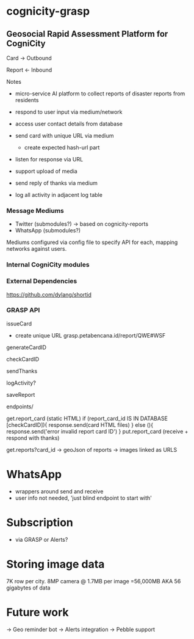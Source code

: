 cognicity-grasp
===============

## Geosocial Rapid Assessment Platform for CogniCity

Card -> Outbound

Report <- Inbound

Notes

- micro-service AI platform to collect reports of disaster reports from residents

- respond to user input via medium/network

- access user contact details from database

- send card with unique URL via medium
  - create expected hash-url part

- listen for response via URL

- support upload of media

- send reply of thanks via medium

- log all activity in adjacent log table

### Message Mediums
- Twitter (submodules?) -> based on cognicity-reports
- WhatsApp (submodules?)

Mediums configured via config file to specify API for each, mapping networks against users.

### Internal CogniCity modules

### External Dependencies
https://github.com/dylang/shortid

### GRASP API

issueCard
- create unique URL grasp.petabencana.id/report/QWE#WSF

generateCardID

checkCardID

sendThanks

logActivity?

saveReport

endpoints/

get.report_card (static HTML)
if (report_card_id IS IN DATABASE [checkCardID]){
  response.send(card HTML files)
}
else (){
  response.send('error invalid report card ID')
}
put.report_card (receive + respond with thanks)

get.reports?card_id
-> geoJson of reports
-> images linked as URLS

# WhatsApp
- wrappers around send and receive
- user info not needed, 'just blind endpoint to start with'

# Subscription
- via GRASP or Alerts?

# Storing image data
7K row per city.
8MP camera @ 1.7MB per image
=56,000MB AKA 56 gigabytes of data


# Future work
-> Geo reminder bot
-> Alerts integration
-> Pebble support

